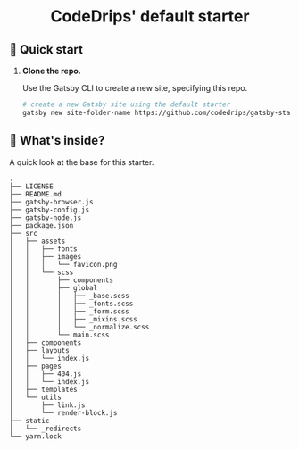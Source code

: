 <h1 align="center">
  CodeDrips' default starter
</h1>

## 🚀 Quick start

1.  **Clone the repo.**

    Use the Gatsby CLI to create a new site, specifying this repo.

    ```sh
    # create a new Gatsby site using the default starter
    gatsby new site-folder-name https://github.com/codedrips/gatsby-starter-codedrips
    ```

## 🧐 What's inside?

A quick look at the base for this starter.

    .
    ├── LICENSE
    ├── README.md
    ├── gatsby-browser.js
    ├── gatsby-config.js
    ├── gatsby-node.js
    ├── package.json
    ├── src
    │   ├── assets
    │   │   ├── fonts
    │   │   ├── images
    │   │   │   └── favicon.png
    │   │   └── scss
    │   │       ├── components
    │   │       ├── global
    │   │       │   ├── _base.scss
    │   │       │   ├── _fonts.scss
    │   │       │   ├── _form.scss
    │   │       │   ├── _mixins.scss
    │   │       │   └── _normalize.scss
    │   │       └── main.scss
    │   ├── components
    │   ├── layouts
    │   │   └── index.js
    │   ├── pages
    │   │   ├── 404.js
    │   │   └── index.js
    │   ├── templates
    │   └── utils
    │       ├── link.js
    │       └── render-block.js
    ├── static
    │   └── _redirects
    └── yarn.lock


